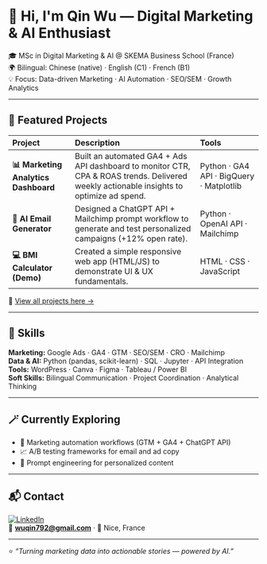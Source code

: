 # 👋 Hi, I'm Qin Wu — Digital Marketing & AI Enthusiast  

🎓 MSc in Digital Marketing & AI @ SKEMA Business School (France)  
🌍 Bilingual: Chinese (native) · English (C1) · French (B1)  
💡 Focus: Data-driven Marketing · AI Automation · SEO/SEM · Growth Analytics  

---

## 🚀 Featured Projects  

| Project | Description | Tools |
|:--------|:-------------|:------|
| **📊 Marketing Analytics Dashboard** | Built an automated GA4 + Ads API dashboard to monitor CTR, CPA & ROAS trends. Delivered weekly actionable insights to optimize ad spend. | Python · GA4 API · BigQuery · Matplotlib |
| **🤖 AI Email Generator** | Designed a ChatGPT API + Mailchimp prompt workflow to generate and test personalized campaigns (+12% open rate). | Python · OpenAI API · Mailchimp |
| **💻 BMI Calculator (Demo)** | Created a simple responsive web app (HTML/JS) to demonstrate UI & UX fundamentals. | HTML · CSS · JavaScript |

🔗 [View all projects here →](https://github.com/Wu-7in?tab=repositories)

---

## 🧠 Skills  

**Marketing:** Google Ads · GA4 · GTM · SEO/SEM · CRO · Mailchimp  
**Data & AI:** Python (pandas, scikit-learn) · SQL · Jupyter · API Integration  
**Tools:** WordPress · Canva · Figma · Tableau / Power BI  
**Soft Skills:** Bilingual Communication · Project Coordination · Analytical Thinking  

---

## 🪄 Currently Exploring  
- 🧩 Marketing automation workflows (GTM + GA4 + ChatGPT API)  
- 📈 A/B testing frameworks for email and ad copy  
- 🧠 Prompt engineering for personalized content  

---

## 📬 Contact  

[![LinkedIn](https://img.shields.io/badge/LinkedIn-Qin%20Wu-blue?style=flat&logo=linkedin)](https://www.linkedin.com/in/qin-wu)  
📧 **wuqin792@gmail.com** · 📍 Nice, France  

---

⭐ *“Turning marketing data into actionable stories — powered by AI.”*  
